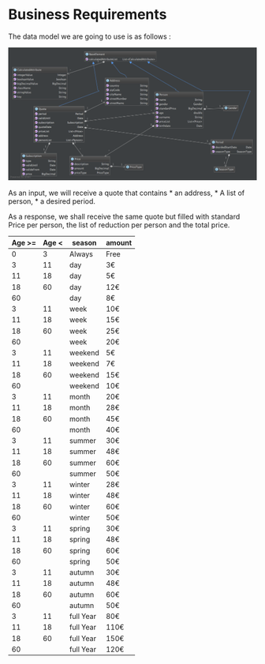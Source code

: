 # Business Requirements

The data model we are going to use is as follows : 


![](BRMS/Step2-DataModel/action09.png)

As an input, we will receive a quote that contains 
    * an address,
    * A list of person,
    * a desired period.

As a response, we shall receive the same quote but filled with standard Price per person, the list of reduction per person and the total price.

| Age >= | Age < | season | amount |
| -- | -- | -- | -- |
| 0 | 3 | Always | Free |
| 3 | 11 | day | 3€ |
| 11 | 18 | day | 5€ |
| 18 | 60 | day | 12€ |
| 60 |  | day | 8€ |
| 3 | 11 | week | 10€ |
| 11 | 18 | week | 15€ |
| 18 | 60 | week | 25€ |
| 60 |   | week | 20€ |
| 3 | 11  | weekend | 5€ |
| 11 | 18 | weekend | 7€ |
| 18 | 60 | weekend | 15€ |
| 60 |    | weekend | 10€ |
| 3 | 11 | month | 20€ |
| 11 | 18 | month | 28€ |
| 18 | 60 | month | 45€ |
| 60 |    | month | 40€ |
| 3 | 11 | summer | 30€ |
| 11 | 18 | summer | 48€ |
| 18 | 60 | summer | 60€ |
| 60 |    | summer | 50€ |
| 3 | 11 | winter | 28€ |
| 11 | 18 | winter | 48€ |
| 18 | 60 | winter | 60€ |
| 60 |    | winter | 50€ |
| 3 | 11 | spring | 30€ |
| 11 | 18 | spring | 48€ |
| 18 | 60 | spring | 60€ |
| 60 |     | spring | 50€ |
| 3 | 11 | autumn | 30€ |
| 11 | 18 | autumn | 48€ |
| 18 | 60 | autumn | 60€ |
| 60 |     | autumn | 50€ |
| 3 | 11 | full Year | 80€ |
| 11 | 18 | full Year | 110€ |
| 18 | 60 | full Year | 150€ |
| 60 |     | full Year | 120€ |




